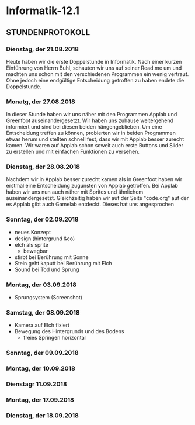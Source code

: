 # Informatik-12.1

## STUNDENPROTOKOLL

### Dienstag, der 21.08.2018
Heute haben wir die erste Doppelstunde in Informatik. Nach einer kurzen Einführung von Herrn Buhl, schauten wir uns auf seiner Read.me um und machten uns schon mit den verschiedenen Programmen ein wenig vertraut. Ohne jedoch eine endgültige Entscheidung getroffen zu haben endete die Doppelstunde.

### Monatg, der 27.08.2018
In dieser Stunde haben wir uns näher mit den Programmen Applab und Greenfoot auseinandergesetzt. Wir haben uns zuhause weitergehend informiert und sind bei diesen beiden hängengeblieben. Um eine Entscheidung treffen zu können, probierten wir in beiden Programmen etwas herum und stellten schnell fest, dass wir mit Applab besser zurecht kamen. Wir waren auf Applab schon soweit auch erste Buttons und Slider zu erstellen und mit einfachen Funktionen zu versehen.

### Dienstag, der 28.08.2018
Nachdem wir in Applab besser zurecht kamen als in Greenfoot haben wir erstmal eine Entscheidung zugunsten von Applab getroffen. Bei Applab haben wir uns nun auch näher mit Sprites und ähnlichem auseinandergesetzt. Gleichzeitig haben wir auf der Seite "code.org" auf der es Applab gibt auch Gamelab entdeckt. Dieses hat uns angesprochen

### Sonntag, der 02.09.2018
- neues Konzept
- design (hintergrund &co)
- elch als sprite 
  - bewegbar
- stirbt bei Berührung mit Sonne 
- Stein geht kaputt bei Berührung mit Elch 
- Sound bei Tod und Sprung 

### Montag, der 03.09.2018
- Sprungsystem (Screenshot)

### Samstag, der 08.09.2018
- Kamera auf Elch fixiert
- Bewegung des Hintergrunds und des Bodens
  - freies Springen horizontal
  
### Sonntag, der 09.09.2018

### Montag, der 10.09.2018


### Dienstagr 11.09.2018


### Montag, der 17.09.2018


### Dienstag, der 18.09.2018


###


###


###
